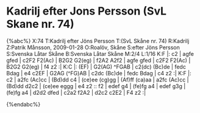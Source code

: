 # Kadrilj efter Jons Persson (SvL Skane nr. 74)

{%abc%}
X:74
T:Kadrilj efter Jöns Persson
T:(SvL Skåne nr. 74)
R:Kadrilj
Z:Patrik Månsson, 2009-01-28
O:Roalöv, Skåne
S:efter Jöns Persson
S:Svenska Låtar Skåne
B:Svenska Låtar Skåne
M:2/4
L:1/16
K:F
|: c2 | agfe gfed | c2F2 F2(Ac) | B2G2 G2(eg) | f2A2 A2f2 | agfe gfed |
c2F2 F2(Ac) | B2G2 G2(eg) | f4 z2 :|
K:C 
|: (EF) | G2(AG) ^FGAB |
c2(dc) (Bc)de | fedc Bdag | e4 c2EF | G2AG (^FG)AB |
c2dc (Bc)de | fedc Bdag | c4 z2 :|
K:F
|: c2 | a2fc (Ac)cc |
(Bd)dd c4 | (ce)ee (cg)gg | (Af)ff (ca)aa | a2fc (Ac)cc |
(Bd)dd d2c2 | (ce)ee eggg | e4 z2 :: f2 | edef g4 | (fe)fg a4 |
edef g3g | (fe)fg a4 | d2d2 dfed | c2a2 f2A2 | d2c2 c2E2 | F4 z2 :|


{%endabc%}

